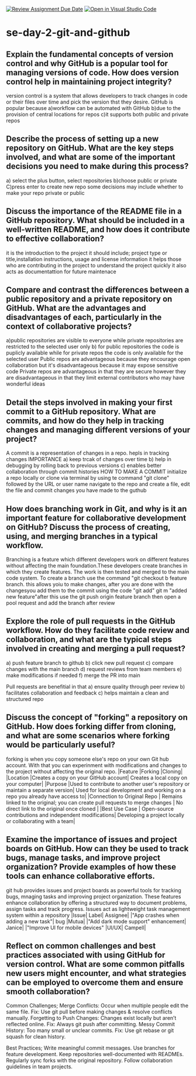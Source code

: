 [![Review Assignment Due Date](https://classroom.github.com/assets/deadline-readme-button-22041afd0340ce965d47ae6ef1cefeee28c7c493a6346c4f15d667ab976d596c.svg)](https://classroom.github.com/a/8wgCKhpZ)
[![Open in Visual Studio Code](https://classroom.github.com/assets/open-in-vscode-2e0aaae1b6195c2367325f4f02e2d04e9abb55f0b24a779b69b11b9e10269abc.svg)](https://classroom.github.com/online_ide?assignment_repo_id=18445612&assignment_repo_type=AssignmentRepo)
# se-day-2-git-and-github
## Explain the fundamental concepts of version control and why GitHub is a popular tool for managing versions of code. How does version control help in maintaining project integrity?
version control is a system that allows developers to track changes in code or their files over time and pick the version thst they desire.
GitHub is popular because
a)workflow can be automated with GitHub
b)due to the provision of central locations for repos
c)it supports both public and private repos


## Describe the process of setting up a new repository on GitHub. What are the key steps involved, and what are some of the important decisions you need to make during this process?
a) select the plus button, select repositories
b)choose public or private
C)press enter to create new repo
some decisions may include whether to make your repo private or public

## Discuss the importance of the README file in a GitHub repository. What should be included in a well-written README, and how does it contribute to effective collaboration?
it is the introduction to the project
it should include; project type or title,installation instructions, usage and license information
it helps those who are contributing in the project to understand the project quickly
it also acts as documentattion for future maintenace

## Compare and contrast the differences between a public repository and a private repository on GitHub. What are the advantages and disadvantages of each, particularly in the context of collaborative projects?
a)public repositories are visible to everyone while private repositories are restricted to the selected user only
b) for public repositories the code is puplicly available while for private repos the code is only available for the selected user
Public repos are advantageous because they encourage open collaboration but it's disadvantageous because it may expose sensitive code
Private repos are advantageous in that they are secure however they are disadvantageous in that they limit external contributors who may have wonderful ideas


## Detail the steps involved in making your first commit to a GitHub repository. What are commits, and how do they help in tracking changes and managing different versions of your project?
A commit is a representation of changes in a repo. hepls in tracking changes
IMPORTANCE
a) keep trcak of changes over time
b) help in debugging by rolling back to previous versions
c) enables better collaboration through commit histories
HOW TO MAKE A COMMIT
initialize a repo locally or clone via terminal by using te command "git clone" followed by the URL or user name
navigate to the repo and create a file, edit the file and commit changes you have made to the guthub
## How does branching work in Git, and why is it an important feature for collaborative development on GitHub? Discuss the process of creating, using, and merging branches in a typical workflow.
Branching is a feature which different developers work on different features without affecting the main foundation.These developers create branches in which they create features. The work is then tested and merged to the main code system.
To create a branch use the command "git checkout b feature branch. this allows yoiu to make changes, after you are done with the changesyou add them to the commit using the code "git add"
git m "added new feature"after this use the git push origin feature branch then open a pool request and add the branch after review 
## Explore the role of pull requests in the GitHub workflow. How do they facilitate code review and collaboration, and what are the typical steps involved in creating and merging a pull request?
a) push feature branch to github
b) click new pull request
c) compare changes with the main branch 
d) request reviews from team members 
e) make modifications if needed
f) merge the PR into main 

Pull requests are benefitial in that 
a) ensure quality through peer review
b) facilitates collaboration and feedback 
c) helps maintain a clean and structured repo 

## Discuss the concept of "forking" a repository on GitHub. How does forking differ from cloning, and what are some scenarios where forking would be particularly useful?
forking is when you copy someone else's repo on your own Git hub account. With that you can experinment with modifications and changes to the project without affecting the original repo.
|Feature	|Forking	|Cloning|
|Location	|Creates a copy on your GitHub account|	Creates a local copy on your computer|
|Purpose	|Used to contribute to another user's repository or maintain a separate version|	Used for local development and working on a repo you already have access to|
|Connection to Original Repo |	Remains linked to the original; you can create pull requests to merge changes |	No direct link to the original once cloned |
|Best Use Case	| Open-source contributions and independent modifications|	Developing a project locally or collaborating with a team|

## Examine the importance of issues and project boards on GitHub. How can they be used to track bugs, manage tasks, and improve project organization? Provide examples of how these tools can enhance collaborative efforts.
git hub provides issues and project boards as powerful tools for tracking bugs, mnaging tasks and improving project organization. These features enhance collaboration by offering a structured way to document problems, assign tasks and track progress. Issues act as lightweight task management system  within a repository
|Issue|	Label|	Assignee|
|"App crashes when adding a new task"|	bug	|Mutua|
|"Add dark mode support"	enhancement|	Janice|
|"Improve UI for mobile devices" |UI/UX|	Campell|

## Reflect on common challenges and best practices associated with using GitHub for version control. What are some common pitfalls new users might encounter, and what strategies can be employed to overcome them and ensure smooth collaboration?
Common Challenges;
Merge Conflicts: Occur when multiple people edit the same file.
Fix: Use git pull before making changes & resolve conflicts manually.
Forgetting to Push Changes: Changes exist locally but aren’t reflected online.
Fix: Always git push after committing.
Messy Commit History: Too many small or unclear commits.
Fix: Use git rebase or git squash for clean history.

Best Practices;
Write meaningful commit messages.
Use branches for feature development.
Keep repositories well-documented with READMEs.
Regularly sync forks with the original repository.
Follow collaboration guidelines in team projects.

